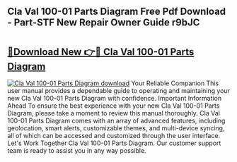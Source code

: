## Cla Val 100-01 Parts Diagram Free Pdf Download - Part-STF New Repair Owner Guide r9bJC

# <h2><a href="http://dfm3js.blite.top/?on=Cla+Val+100-01+Parts+Diagram">🔗Download New 👉🔴 Cla Val 100-01 Parts Diagram</a></h2>

[![Cla Val 100-01 Parts Diagram download](https://i.imgur.com/lujVjoI.png)](http://dfm3js.blite.top/?on=Cla+Val+100-01+Parts+Diagram)
Your Reliable Companion This user manual provides a dependable guide to operating and maintaining your new Cla Val 100-01 Parts Diagram with confidence. Important Information Ahead To ensure the best experience with your new Cla Val 100-01 Parts Diagram, please take a moment to review this manual thoroughly. Cla Val 100-01 Parts Diagram comes with an array of advanced features, including geolocation, smart alerts, customizable themes, and multi-device syncing, all of which can be accessed and customized through the user interface. Let's Work Together Cla Val 100-01 Parts Diagram. Our customer support team is ready to assist you in any way possible.
